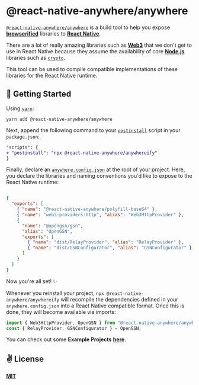 # @react-native-anywhere/anywhere
[`@react-native-anywhere/anywhere`](https://www.npmjs.com/package/@react-native-anywhere/anywhere) is a build tool to help you expose [**browserified**](https://github.com/browserify/browserify) libraries to [**React Native**](https://reactnative.dev).

There are a lot of really amazing libraries such as [**Web3**](https://github.com/ethereum/web3.js/) that we don't get to use in React Native because they assume the availability of core [**Node.js**](https://nodejs.org/en/) libraries such as [`crypto`](https://stackoverflow.com/questions/29836434/requiring-unknown-module-crypto-in-react-native-environment).

This tool can be used to compile compatible implementations of these libraries for the React Native runtime.

## 🚀 Getting Started

Using [`yarn`]():

```
yarn add @react-native-anywhere/anywhere
```

Next, append the following command to your [`postinstall`](https://docs.npmjs.com/misc/scripts) script in your `package.json`:

```diff
"scripts": {
+ "postinstall": "npx @react-native-anywhere/anywhereify"
}
```

Finally, declare an [`anywhere.config.json`](https://github.com/react-native-anywhere/anywhere/blob/main/examples/opengsn/anywhere.config.json) at the root of your project. Here, you declare the libraries and naming conventions you'd like to expose to the React Native runtime:

```json

{
  "exports": [
    { "name": "@react-native-anywhere/polyfill-base64" },
    { "name": "web3-providers-http", "alias": "Web3HttpProvider" },
    { 
      "name": "@opengsn/gsn",
      "alias": "OpenGSN",
      "exports": [
        { "name": "dist/RelayProvider", "alias": "RelayProvider" },
        { "name": "dist/GSNConfigurator", "alias": "GSNConfigurator" }
      ]
    }
  ]
}
```

Now you're all set! ✨

Whenever you reinstall your project, `npx @react-native-anywhere/anywhereify` will recompile the dependencies defined in your `anywhere.config.json` into a React Native compatible format. Once this is done, they will become available via imports:

```javascript
import { Web3HttpProvider, OpenGSN } from "@react-native-anywhere/anywhere";
const { RelayProvider, GSNConfigurator } = OpenGSN;
```

You can check out some **Example Projects** [**here**](https://github.com/react-native-anywhere/anywhere/tree/main/examples).

## ✌️ License
[**MIT**](./LICENSE)
